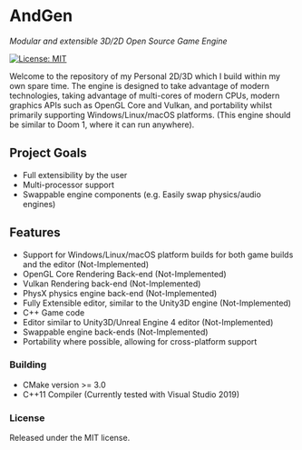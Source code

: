 # AndGen
_Modular and extensible 3D/2D Open Source Game Engine_

[![License: MIT](https://img.shields.io/badge/License-MIT-yellow.svg)](https://opensource.org/licenses/MIT)

Welcome to the repository of my Personal 2D/3D which I build within my own spare time. 
The engine is designed to take advantage of modern technologies, taking advantage of multi-cores 
of modern CPUs, modern graphics APIs such as OpenGL Core and Vulkan, and portability whilst primarily 
supporting Windows/Linux/macOS platforms. (This engine should be similar to Doom 1, where it can run 
anywhere).

## Project Goals
- Full extensibility by the user
- Multi-processor support
- Swappable engine components (e.g. Easily swap physics/audio engines)

## Features
- Support for Windows/Linux/macOS platform builds for both game builds and the editor (Not-Implemented)
- OpenGL Core Rendering Back-end (Not-Implemented)
- Vulkan Rendering back-end (Not-Implemented)
- PhysX physics engine back-end (Not-Implemented)
- Fully Extensible editor, similar to the Unity3D engine (Not-Implemented)
- C++ Game code
- Editor similar to Unity3D/Unreal Engine 4 editor (Not-Implemented)
- Swappable engine back-ends (Not-Implemented)
- Portability where possible, allowing for cross-platform support

### Building
- CMake version >= 3.0
- C++11 Compiler (Currently tested with Visual Studio 2019)

### License 
Released under the MIT license. 
